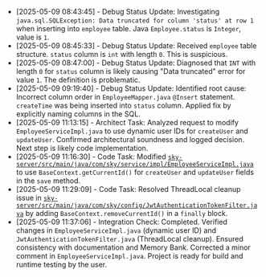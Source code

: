 * [2025-05-09 08:43:45] - Debug Status Update: Investigating `java.sql.SQLException: Data truncated for column 'status' at row 1` when inserting into `employee` table. Java `Employee.status` is `Integer`, value is `1`.
* [2025-05-09 08:45:33] - Debug Status Update: Received `employee` table structure. `status` column is `int` with length `0`. This is suspicious.
* [2025-05-09 08:47:00] - Debug Status Update: Diagnosed that `INT` with length `0` for `status` column is likely causing "Data truncated" error for value `1`. The definition is problematic.
* [2025-05-09 09:19:40] - Debug Status Update: Identified root cause: Incorrect column order in `EmployeeMapper.java` `@Insert` statement. `createTime` was being inserted into `status` column. Applied fix by explicitly naming columns in the SQL.
* [2025-05-09 11:13:15] - Architect Task: Analyzed request to modify `EmployeeServiceImpl.java` to use dynamic user IDs for `createUser` and `updateUser`. Confirmed architectural soundness and logged decision. Next step is likely code implementation.
* [2025-05-09 11:16:30] - Code Task: Modified [`sky-server/src/main/java/com/sky/service/impl/EmployeeServiceImpl.java`](sky-server/src/main/java/com/sky/service/impl/EmployeeServiceImpl.java) to use `BaseContext.getCurrentId()` for `createUser` and `updateUser` fields in the `save` method.
* [2025-05-09 11:29:09] - Code Task: Resolved ThreadLocal cleanup issue in [`sky-server/src/main/java/com/sky/config/JwtAuthenticationTokenFilter.java`](sky-server/src/main/java/com/sky/config/JwtAuthenticationTokenFilter.java) by adding `BaseContext.removeCurrentId()` in a `finally` block.
* [2025-05-09 11:37:06] - Integration Check: Completed. Verified changes in `EmployeeServiceImpl.java` (dynamic user ID) and `JwtAuthenticationTokenFilter.java` (ThreadLocal cleanup). Ensured consistency with documentation and Memory Bank. Corrected a minor comment in `EmployeeServiceImpl.java`. Project is ready for build and runtime testing by the user.
